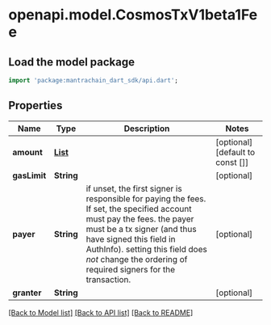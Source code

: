 # openapi.model.CosmosTxV1beta1Fee

## Load the model package
```dart
import 'package:mantrachain_dart_sdk/api.dart';
```

## Properties
Name | Type | Description | Notes
------------ | ------------- | ------------- | -------------
**amount** | [**List<TokenfactoryParams200ResponseParamsDenomCreationFeeInner>**](TokenfactoryParams200ResponseParamsDenomCreationFeeInner.md) |  | [optional] [default to const []]
**gasLimit** | **String** |  | [optional] 
**payer** | **String** | if unset, the first signer is responsible for paying the fees. If set, the specified account must pay the fees. the payer must be a tx signer (and thus have signed this field in AuthInfo). setting this field does *not* change the ordering of required signers for the transaction. | [optional] 
**granter** | **String** |  | [optional] 

[[Back to Model list]](../README.md#documentation-for-models) [[Back to API list]](../README.md#documentation-for-api-endpoints) [[Back to README]](../README.md)


